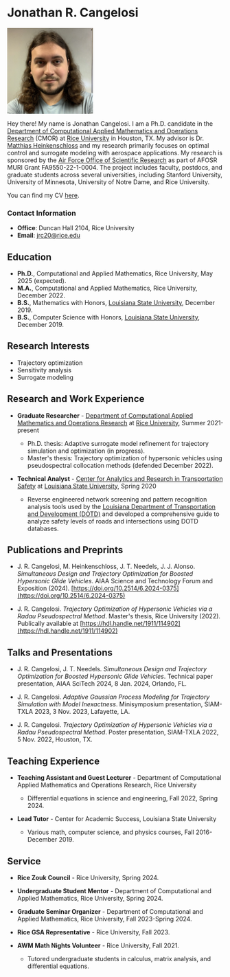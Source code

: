 # Jonathan R. Cangelosi 
<img align="center" width="200" height="200" src="photo.jpg">

Hey there! My name is Jonathan Cangelosi. I am a Ph.D. candidate in the
[Department of Computational Applied Mathematics and Operations Research](https://cmor.rice.edu/) (CMOR) at 
[Rice University](https://www.rice.edu/) in Houston, TX. My 
advisor is Dr. [Matthias Heinkenschloss](https://www.caam.rice.edu/~heinken/)
and my research primarily focuses on optimal control and surrogate modeling with aerospace applications.
My research is sponsored by the 
[Air Force Office of Scientific Research](https://www.afrl.af.mil/AFOSR/) as part of AFOSR MURI Grant FA9550-22-1-0004. The project includes faculty, postdocs, and graduate students across several universities, including Stanford University, University of Minnesota, University of Notre Dame, and Rice University.

You can find my CV [here](CV.pdf).

### Contact Information 
- **Office**: Duncan Hall 2104, Rice University
- **Email**: jrc20@rice.edu

## Education 
- **Ph.D.**, Computational and Applied Mathematics, Rice University, May 2025 (expected).
- **M.A.**, Computational and Applied Mathematics, Rice University, December 2022.
- **B.S.**, Mathematics with Honors, [Louisiana State University](https://www.math.lsu.edu/), December 2019.
- **B.S.**, Computer Science with Honors, [Louisiana State University](https://www.lsu.edu/eng/cse/), December 2019.

## Research Interests
- Trajectory optimization
- Sensitivity analysis
- Surrogate modeling

## Research and Work Experience
- **Graduate Researcher** - [Department of Computational Applied Mathematics and Operations Research](https://cmor.rice.edu/) at [Rice University](https://www.rice.edu/), Summer 2021-present
  - Ph.D. thesis: Adaptive surrogate model refinement for trajectory simulation and optimization (in progress).
  - Master's thesis: Trajectory optimization of hypersonic vehicles using pseudospectral collocation methods (defended December 2022).

- **Technical Analyst** - [Center for Analytics and Research in Transportation Safety](https://carts.lsu.edu/home) at [Louisiana State University](https://www.lsu.edu), Spring 2020
  - Reverse engineered network screening and pattern recognition analysis tools used by the [Louisiana Department of Transportation and Development (DOTD)](http://www.dotd.la.gov/Pages/default.aspx) and developed a comprehensive guide to analyze safety levels of roads and intersections using DOTD databases.

## Publications and Preprints
- J. R. Cangelosi, M. Heinkenschloss, J. T. Needels, J. J. Alonso. _Simultaneous Design and Trajectory Optimization for Boosted Hypersonic Glide Vehicles_. AIAA Science and Technology Forum and Exposition (2024). [https://doi.org/10.2514/6.2024-0375](https://doi.org/10.2514/6.2024-0375)

- J. R. Cangelosi. _Trajectory Optimization of Hypersonic Vehicles via a Radau Pseudospectral Method_. Master's thesis, Rice University (2022). Publically available at [https://hdl.handle.net/1911/114902](https://hdl.handle.net/1911/114902)

## Talks and Presentations
- J. R. Cangelosi, J. T. Needels. _Simultaneous Design and Trajectory Optimization for Boosted Hypersonic Glide Vehicles_. Technical paper presentation, AIAA SciTech 2024, 8 Jan. 2024, Orlando, FL.

- J. R. Cangelosi. _Adaptive Gaussian Process Modeling for Trajectory Simulation with Model Inexactness_. Minisymposium presentation, SIAM-TXLA 2023, 3 Nov. 2023, Lafayette, LA.

- J. R. Cangelosi. _Trajectory Optimization of Hypersonic Vehicles via a Radau Pseudospectral Method_. Poster presentation, SIAM-TXLA 2022, 5 Nov. 2022, Houston, TX.

## Teaching Experience
- **Teaching Assistant and Guest Lecturer** - Department of Computational Applied Mathematics and Operations Research, Rice University
  - Differential equations in science and engineering, Fall 2022, Spring 2024.
 
- **Lead Tutor** - Center for Academic Success, Louisiana State University
  - Various math, computer science, and physics courses, Fall 2016-December 2019.

## Service
- **Rice Zouk Council** - Rice University, Spring 2024.

- **Undergraduate Student Mentor** - Department of Computational and Applied Mathematics, Rice University, Spring 2024.

- **Graduate Seminar Organizer** - Department of Computational and Applied Mathematics, Rice University, Fall 2023-Spring 2024.

- **Rice GSA Representative** - Rice University, Fall 2023.

- **AWM Math Nights Volunteer** - Rice University, Fall 2021.
  - Tutored undergraduate students in calculus, matrix analysis, and differential equations.



